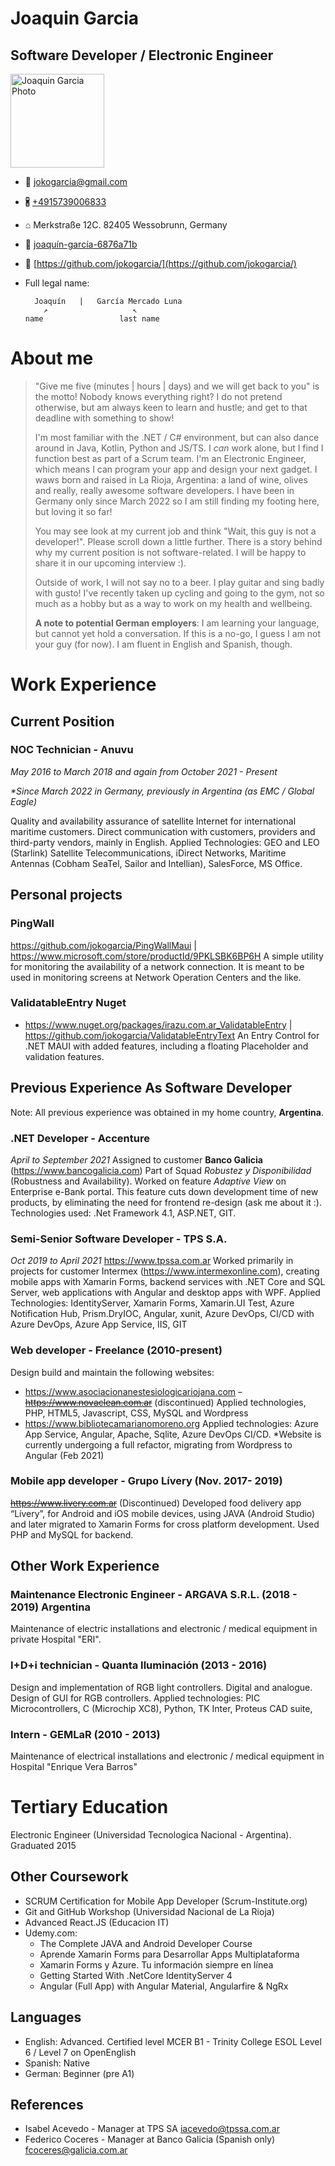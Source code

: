 # Joaquin Garcia

## Software Developer / Electronic Engineer

<img src="https://irazu.com.ar/images/perfil1.jpeg" alt="Joaquin Garcia Photo" width="150"/>

- 📧 jokogarcia@gmail.com
- 🖁 [+4915739006833](tel://+491601593891)
- ⌂ Merkstraße 12C. 82405 Wessobrunn, Germany
- 🔗 [joaquín-garcía-6876a71b](https://www.linkedin.com/in/joaqu%C3%ADn-garc%C3%ADa-6876a71b)
- 🔗 [https://github.com/jokogarcia/](https://github.com/jokogarcia/)
- Full legal name:

        Joaquín   |   García Mercado Luna
          ↗                   ↖
      name                 last name

# About me

> "Give me five (minutes | hours | days) and we will get back to you" is the motto! Nobody knows everything right? I do not pretend otherwise, but am always keen to learn and hustle; and get to that deadline with something to show!
>
> I'm most familiar with the .NET / C# environment, but can also dance around in Java, Kotlin, Python and JS/TS. I _can_ work alone, but I find I function best as part of a Scrum team. I'm an Electronic Engineer, which means I can program your app and design your next gadget.
> I waws born and raised in La Rioja, Argentina: a land of wine, olives and really, really awesome software developers. I have been in Germany only since March 2022 so I am still finding my footing here, but loving it so far!
>
> You may see look at my current job and think "Wait, this guy is not a developer!". Please scroll down a little further. There is a story behind why my current position is not software-related. I will be happy to share it in our upcoming interview :).
>
> Outside of work, I will not say no to a beer. I play guitar and sing badly with gusto! I've recently taken up cycling and going to the gym, not so much as a hobby but as a way to work on my health and wellbeing.
>
> **A note to potential German employers**: I am learning your language, but cannot yet hold a conversation. If this is a no-go, I guess I am not your guy (for now). I am fluent in English and Spanish, though.

# Work Experience

## Current Position

### NOC Technician - Anuvu

_May 2016 to March 2018 and again from October 2021 - Present_

_\*Since March 2022 in Germany, previously in Argentina (as EMC / Global Eagle)_

Quality and availability assurance of satellite Internet for international maritime customers. Direct communication with customers, providers and third-party vendors, mainly in English.
Applied Technologies: GEO and LEO (Starlink) Satellite Telecommunications, iDirect Networks, Maritime Antennas (Cobham SeaTel, Sailor and Intellian), SalesForce, MS Office.

## Personal projects

### PingWall

https://github.com/jokogarcia/PingWallMaui | https://www.microsoft.com/store/productId/9PKLSBK6BP6H
A simple utility for monitoring the availability of a network connection. It is meant to be used in monitoring screens at Network Operation Centers and the like.

### ValidatableEntry Nuget

- https://www.nuget.org/packages/irazu.com.ar_ValidatableEntry | https://github.com/jokogarcia/ValidatableEntryText
  An Entry Control for .NET MAUI with added features, including a floating Placeholder and validation features.

## Previous Experience As Software Developer

Note: All previous experience was obtained in my home country, **Argentina**.

### .NET Developer - Accenture

_April to September 2021_
Assigned to customer **Banco Galicia** (https://www.bancogalicia.com)
Part of Squad _Robustez y Disponibilidad_ (Robustness and Availability).
Worked on feature _Adaptive View_ on Enterprise e-Bank portal. This feature cuts down development time of new products, by eliminating the need for frontend re-design (ask me about it :).
Technologies used: .Net Framework 4.1, ASP.NET, GIT.

### Semi-Senior Software Developer - TPS S.A.

_Oct 2019 to April 2021_
https://www.tpssa.com.ar
Worked primarily in projects for customer Intermex (https://www.intermexonline.com), creating mobile apps with Xamarin Forms, backend services with .NET Core and SQL Server, web applications with Angular and desktop apps with WPF.
Applied Technologies: IdentityServer, Xamarin Forms, Xamarin.UI Test, Azure Notification Hub, Prism.DryIOC, Angular, xunit, Azure DevOps, CI/CD with Azure DevOps, Azure App Service, IIS, GIT

### Web developer - Freelance (2010-present)

Design build and maintain the following websites:

- https://www.asociacionanestesiologicariojana.com
  ~~- https://www.novaclean.com.ar~~ (discontinued)
  Applied technologies, PHP, HTML5, Javascript, CSS, MySQL and Wordpress
- https://www.bibliotecamarianomoreno.org
  Applied technologies: Azure App Service, Angular, Apache, Sqlite, Azure DevOps CI/CD.
  \*Website is currently undergoing a full refactor, migrating from Wordpress to Angular (Feb 2021)

### Mobile app developer - Grupo Lívery (Nov. 2017- 2019)

~~https://www.livery.com.ar~~ (Discontinued)
Developed food delivery app “Lívery”, for Android and iOS mobile devices, using JAVA (Android Studio) and later migrated to Xamarin Forms for cross platform development. Used PHP and MySQL for backend.

## Other Work Experience

### Maintenance Electronic Engineer - ARGAVA S.R.L. (2018 - 2019) Argentina

Maintenance of electric installations and electronic / medical equipment in private Hospital "ERI".

### I+D+i technician - Quanta Iluminación (2013 - 2016)

Design and implementation of RGB light controllers. Digital and analogue. Design of GUI for RGB controllers. Applied technologies: PIC Microcontrollers, C (Microchip XC8), Python, TK Inter, Proteus CAD suite,

### Intern - GEMLaR (2010 - 2013)

Maintenance of electrical installations and electronic / medical equipment in Hospital "Enrique Vera Barros"

# Tertiary Education

Electronic Engineer (Universidad Tecnologica Nacional - Argentina). Graduated 2015

## Other Coursework

- SCRUM Certification for Mobile App Developer (Scrum-Institute.org)
- Git and GitHub Workshop (Universidad Nacional de La Rioja)
- Advanced React.JS (Educacion IT)
- Udemy.com:
  - The Complete JAVA and Android Developer Course
  - Aprende Xamarin Forms para Desarrollar Apps Multiplataforma
  - Xamarin Forms y Azure. Tu información siempre en línea
  - Getting Started With .NetCore IdentityServer 4
  - Angular (Full App) with Angular Material, Angularfire & NgRx

## Languages

- English: Advanced. Certified level MCER B1 - Trinity College ESOL Level 6 / Level 7 on OpenEnglish
- Spanish: Native
- German: Beginner (pre A1)

## References

- Isabel Acevedo - Manager at TPS SA
  iacevedo@tpssa.com.ar
- Federico Coceres - Manager at Banco Galicia (Spanish only)
  fcoceres@galicia.com.ar
